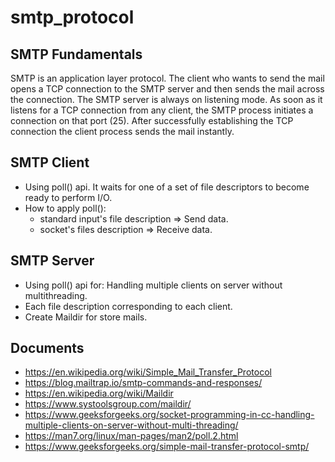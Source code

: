 # smtp_protocol

## SMTP Fundamentals 
SMTP is an application layer protocol. The client who wants to send the mail opens a TCP connection to the SMTP server and then sends the mail across the connection. The SMTP server is always on listening mode. As soon as it listens for a TCP connection from any client, the SMTP process initiates a connection on that port (25). After successfully establishing the TCP connection the client process sends the mail instantly.

## SMTP Client
- Using poll() api. It waits for one of a set of file descriptors to become ready to perform I/O.
- How to apply poll():
	+ standard input's file description => Send data.
	+ socket's files description => Receive data.
	
## SMTP Server
- Using poll() api for: Handling multiple clients on server without multithreading.
- Each file description corresponding to each client.
- Create Maildir for store mails.

## Documents
- https://en.wikipedia.org/wiki/Simple_Mail_Transfer_Protocol
- https://blog.mailtrap.io/smtp-commands-and-responses/
- https://en.wikipedia.org/wiki/Maildir
- https://www.systoolsgroup.com/maildir/
- https://www.geeksforgeeks.org/socket-programming-in-cc-handling-multiple-clients-on-server-without-multi-threading/
- https://man7.org/linux/man-pages/man2/poll.2.html
- https://www.geeksforgeeks.org/simple-mail-transfer-protocol-smtp/

